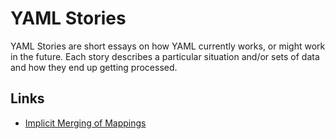 # YAML Stories

YAML Stories are short essays on how YAML currently works, or might work in the
future.
Each story describes a particular situation and/or sets of data and how they
end up getting processed.

## Links

* [Implicit Merging of Mappings](implicit-merging)

